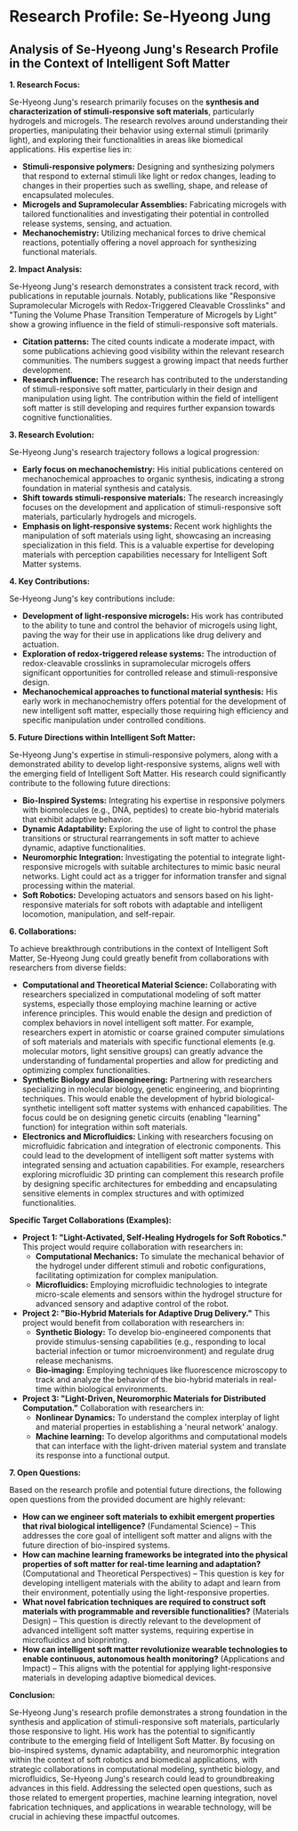 # Research Profile: Se-Hyeong Jung

## Analysis of Se-Hyeong Jung's Research Profile in the Context of Intelligent Soft Matter


**1. Research Focus:**

Se-Hyeong Jung's research primarily focuses on the **synthesis and characterization of stimuli-responsive soft materials**, particularly hydrogels and microgels. The research revolves around understanding their properties, manipulating their behavior using external stimuli (primarily light), and exploring their functionalities in areas like biomedical applications. His expertise lies in:

* **Stimuli-responsive polymers:** Designing and synthesizing polymers that respond to external stimuli like light or redox changes, leading to changes in their properties such as swelling, shape, and release of encapsulated molecules.
* **Microgels and Supramolecular Assemblies:** Fabricating microgels with tailored functionalities and investigating their potential in controlled release systems, sensing, and actuation. 
* **Mechanochemistry:** Utilizing mechanical forces to drive chemical reactions, potentially offering a novel approach for synthesizing functional materials.


**2. Impact Analysis:**

Se-Hyeong Jung's research demonstrates a consistent track record, with publications in reputable journals. Notably, publications like "Responsive Supramolecular Microgels with Redox-Triggered Cleavable Crosslinks" and "Tuning the Volume Phase Transition Temperature of Microgels by Light" show a growing influence in the field of stimuli-responsive soft materials. 

* **Citation patterns:**  The cited counts indicate a moderate impact, with some publications achieving good visibility within the relevant research communities. The numbers suggest a growing impact that needs further development.
* **Research influence:** The research has contributed to the understanding of stimuli-responsive soft matter, particularly in their design and manipulation using light. The contribution within the field of intelligent soft matter is still developing and requires further expansion towards cognitive functionalities.


**3. Research Evolution:**

Se-Hyeong Jung's research trajectory follows a logical progression:

* **Early focus on mechanochemistry:** His initial publications centered on mechanochemical approaches to organic synthesis, indicating a strong foundation in material synthesis and catalysis.
* **Shift towards stimuli-responsive materials:** The research increasingly focuses on the development and application of stimuli-responsive soft materials, particularly hydrogels and microgels.
* **Emphasis on light-responsive systems:** Recent work highlights the manipulation of soft materials using light, showcasing an increasing specialization in this field. This is a valuable expertise for developing materials with perception capabilities necessary for Intelligent Soft Matter systems.

**4. Key Contributions:**

Se-Hyeong Jung's key contributions include:

* **Development of light-responsive microgels:**  His work has contributed to the ability to tune and control the behavior of microgels using light, paving the way for their use in applications like drug delivery and actuation.
* **Exploration of redox-triggered release systems:** The introduction of redox-cleavable crosslinks in supramolecular microgels offers significant opportunities for controlled release and  stimuli-responsive design.
* **Mechanochemical approaches to functional material synthesis:** His early work in mechanochemistry offers potential for the development of new intelligent soft matter, especially those requiring high efficiency and specific manipulation under controlled conditions.


**5. Future Directions within Intelligent Soft Matter:**

Se-Hyeong Jung's expertise in stimuli-responsive polymers, along with a demonstrated ability to develop light-responsive systems, aligns well with the emerging field of Intelligent Soft Matter. His research could significantly contribute to the following future directions:

* **Bio-Inspired Systems:** Integrating his expertise in responsive polymers with biomolecules (e.g., DNA, peptides) to create bio-hybrid materials that exhibit adaptive behavior. 
* **Dynamic Adaptability:** Exploring the use of light to control the phase transitions or structural rearrangements in soft matter to achieve dynamic, adaptive functionalities.
* **Neuromorphic Integration:** Investigating the potential to integrate light-responsive microgels with suitable architectures to mimic basic neural networks. Light could act as a trigger for information transfer and signal processing within the material.
* **Soft Robotics:** Developing actuators and sensors based on his light-responsive materials for soft robots with adaptable and intelligent locomotion, manipulation, and self-repair.


**6. Collaborations:**

To achieve breakthrough contributions in the context of Intelligent Soft Matter, Se-Hyeong Jung could greatly benefit from collaborations with researchers from diverse fields:

* **Computational and Theoretical Material Science:**  Collaborating with researchers specialized in computational modeling of soft matter systems, especially those employing machine learning or active inference principles. This would enable  the design and prediction of complex behaviors in novel intelligent soft matter. For example, researchers expert in atomistic or coarse grained computer simulations of soft materials and materials with specific functional elements (e.g. molecular motors, light sensitive groups) can greatly advance the understanding of fundamental properties and allow for predicting and optimizing complex functionalities. 
* **Synthetic Biology and Bioengineering:** Partnering with researchers specializing in molecular biology, genetic engineering, and bioprinting techniques. This would enable the development of hybrid biological-synthetic intelligent soft matter systems with enhanced capabilities. The focus could be on designing genetic circuits (enabling "learning" function) for integration within soft materials.
* **Electronics and Microfluidics:** Linking with researchers focusing on microfluidic fabrication and integration of electronic components. This could lead to the development of intelligent soft matter systems with integrated sensing and actuation capabilities. For example, researchers exploring microfluidic 3D printing can complement this research profile by designing specific architectures for embedding and encapsulating sensitive elements in complex structures and with optimized functionalities.

**Specific Target Collaborations (Examples):**

* **Project 1: "Light-Activated, Self-Healing Hydrogels for Soft Robotics."** This project would require collaboration with researchers in:
    * **Computational Mechanics:** To simulate the mechanical behavior of the hydrogel under different stimuli and robotic configurations, facilitating optimization for complex manipulation.
    * **Microfluidics:** Employing microfluidic technologies to integrate micro-scale elements and sensors within the hydrogel structure for advanced sensory and adaptive control of the robot.
* **Project 2: "Bio-Hybrid Materials for Adaptive Drug Delivery."** This project would benefit from collaboration with researchers in:
    * **Synthetic Biology:** To develop bio-engineered components that provide stimulus-sensing capabilities (e.g., responding to local bacterial infection or tumor microenvironment) and regulate drug release mechanisms.
    * **Bio-imaging:** Employing techniques like fluorescence microscopy to track and analyze the behavior of the bio-hybrid materials in real-time within biological environments.
* **Project 3: "Light-Driven, Neuromorphic Materials for Distributed Computation."**  Collaboration with researchers in:
    * **Nonlinear Dynamics:** To understand the complex interplay of light and material properties in establishing a 'neural network' analogy.
    * **Machine learning:** To develop algorithms and computational models that can interface with the light-driven material system and translate its response into a functional output.


**7. Open Questions:**

Based on the research profile and potential future directions, the following open questions from the provided document are highly relevant:

* **How can we engineer soft materials to exhibit emergent properties that rival biological intelligence?** (Fundamental Science) – This addresses the core goal of intelligent soft matter and aligns with the future direction of bio-inspired systems.
* **How can machine learning frameworks be integrated into the physical properties of soft matter for real-time learning and adaptation?** (Computational and Theoretical Perspectives) – This question is key for developing intelligent materials with the ability to adapt and learn from their environment, potentially using the light-responsive properties.
* **What novel fabrication techniques are required to construct soft materials with programmable and reversible functionalities?** (Materials Design) – This question is directly relevant to the development of advanced intelligent soft matter systems, requiring expertise in microfluidics and bioprinting.
* **How can intelligent soft matter revolutionize wearable technologies to enable continuous, autonomous health monitoring?** (Applications and Impact) –  This aligns with the potential for applying light-responsive materials in developing adaptive biomedical devices.


**Conclusion:**

Se-Hyeong Jung's research profile demonstrates a strong foundation in the synthesis and application of stimuli-responsive soft materials, particularly those responsive to light. His work has the potential to significantly contribute to the emerging field of Intelligent Soft Matter. By focusing on bio-inspired systems, dynamic adaptability, and neuromorphic integration within the context of soft robotics and biomedical applications, with strategic collaborations in computational modeling, synthetic biology, and microfluidics, Se-Hyeong Jung's research could lead to groundbreaking advances in this field. Addressing the selected open questions, such as those related to emergent properties, machine learning integration, novel fabrication techniques, and applications in wearable technology, will be crucial in achieving these impactful outcomes. 
